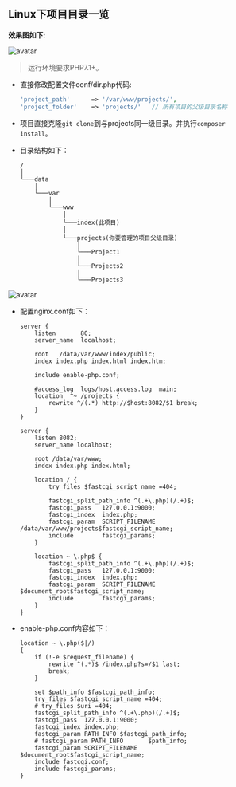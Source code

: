 ## Linux下项目目录一览

**效果图如下:**

![avatar](http://imagecdn.mengyilingjian-eric.top/ProjectsView/images/view.gif)

> 运行环境要求PHP7.1+。

+ 直接修改配置文件conf/dir.php代码:
    ```php
    'project_path'      => '/var/www/projects/',
    'project_folder'    => 'projects/'   // 所有项目的父级目录名称
    ```

+ 项目直接克隆`git clone`到与projects同一级目录。并执行`composer install`。

+ 目录结构如下：
    ```
    /
    │
    └───data
        │
        └───var
            │   
            └───www
                │   
                └───index(此项目)
                │   
                └───projects(你要管理的项目父级目录)
                    │   
                    └───Project1
                    │   
                    └───Projects2
                    │   
                    └───Projects3
    ```
![avatar](http://imagecdn.mengyilingjian-eric.top/ProjectsView/images/folder.png)
+ 配置nginx.conf如下：

    ```
    server {
        listen       80;
        server_name  localhost;

        root   /data/var/www/index/public;
        index index.php index.html index.htm;

        include enable-php.conf;

        #access_log  logs/host.access.log  main;
        location  ^~ /projects {
            rewrite ^/(.*) http://$host:8082/$1 break;
        }
    }

    server {
        listen 8082;
        server_name localhost;

        root /data/var/www;
        index index.php index.html;

        location / {
            try_files $fastcgi_script_name =404;

            fastcgi_split_path_info ^(.+\.php)(/.+)$;
            fastcgi_pass   127.0.0.1:9000;
            fastcgi_index  index.php;
            fastcgi_param  SCRIPT_FILENAME  /data/var/www/projects$fastcgi_script_name;
            include        fastcgi_params;
        }

        location ~ \.php$ {
            fastcgi_split_path_info ^(.+\.php)(/.+)$;
            fastcgi_pass   127.0.0.1:9000;
            fastcgi_index  index.php;
            fastcgi_param  SCRIPT_FILENAME  $document_root$fastcgi_script_name;
            include        fastcgi_params;
        }
    }
    ```
+ enable-php.conf内容如下：

    ```
    location ~ \.php($|/)
    {   
        if (!-e $request_filename) {
            rewrite ^(.*)$ /index.php?s=/$1 last;
            break;
        }

        set $path_info $fastcgi_path_info;
        try_files $fastcgi_script_name =404;
        # try_files $uri =404;
        fastcgi_split_path_info ^(.+\.php)(/.+)$;
        fastcgi_pass  127.0.0.1:9000;
        fastcgi_index index.php;
        fastcgi_param PATH_INFO $fastcgi_path_info;
        # fastcgi_param PATH_INFO       $path_info;
        fastcgi_param SCRIPT_FILENAME $document_root$fastcgi_script_name;
        include fastcgi.conf;
        include fastcgi_params;
    }
    ```

